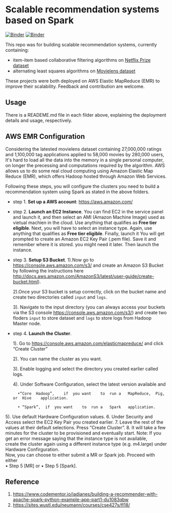 # Scalable recommendation systems based on Spark

[![Binder](https://img.shields.io/badge/launch-Jupyter-blue.svg)](https://mybinder.org/v2/gh/GokuMohandas/practicalAI/master)
[![Binder](https://img.shields.io/hexpm/l/plug.svg)](https://github.com/PQMeng/RecommendationSystemOnSpark/blob/master/LICENSE)

This repo was for building scalable recommendation systems, currently containing:

- item-item based collaborative filtering algorithms on [Netflix Prize dataset](https://www.kaggle.com/netflix-inc/netflix-prize-data)
- alternating least squares algorithms on [Movielens dataset](https://grouplens.org/datasets/movielens/)

These projects were both deployed on AWS Elastic MapReduce (EMR) to improve their scalability. Feedback and contribution are welcome.

## Usage
There is a READEME.md file in each filder above, explaining the deployment details and usage, respectively.

## AWS EMR Configuration
Considering the latested movielens dataset containing 27,000,000 ratings and 1,100,000 tag applications applied to 58,000 movies by 280,000 users, It's hard to load all the data into the memory in a single personal computer, on longer the precessing and computations required by the algorithm. AWS allows us to do	some real	cloud computing using Amazon Elastic Map
Reduce (EMR), which offers Hadoop hosted through Amazon Web Services.

Following these steps, you will configure the clusters you need to build a recommendation system using Spark as stated in the above folders.
- step 1. **Set up a AWS account**: https://aws.amazon.com/
- step 2. **Launch an EC2 Instance**. You can find EC2 in the service panel and launch it, and then select an AMI (Amazon Machine Image) used as vietual machien in the cloud. Use anything that qualifies as **Free tier eligible**. Next, you will have to select an instance type. Again, use anything that qualifies as **Free tier eligible**. Finally, launch it You will get prompted to create an Amazon EC2 Key Pair (.pem file). Save it and remember where it is stored. you might need it later. Then launch the instance.
- step 3. **Setup S3 Bucket**. 
    1).Now go to https://console.aws.amazon.com/s3/ and create an Amazon S3 Bucket by following the instructions here http://docs.aws.amazon.com/AmazonS3/latest/user-guide/create-bucket.html). 

    2).Once	your S3 bucket is setup correctly, click on the bucket name and	create two directories called ```input``` and ```logs```.

    3). Navigate to the input directory (you can always access your buckets via the S3 console https://console.aws.amazon.com/s3/)	and create two floders ```input``` to store dataset and ```logs``` to store logs from Hadoop Master node.

- step 4. **Launch the Cluster**. 

    1). Go to https://console.aws.amazon.com/elasticmapreduce/ and click “Create Cluster”

    2). You can name the cluster as you want.

    3). Enable logging and select the directory you created earlier called logs.

    4). Under Software Configuration, select the latest version available and	

        •“Core	Hadoop”,	if	you	want	to	run	a	MapReduce,	Pig,	or	Hive	application.

        • “Spark”,	if	you	want	to	run	a	Spark	application.

5). Use	default	Hardware	Configuration values.
6. Under	Security	and	Access select	the	EC2	Key	Pair	you	created	earlier.
7. Leave	the	rest	of	the	values	at	their	default	selections. Press	“Create	Cluster”.
8. It	will	take	a	few	minutes	for	the	cluster	to	be	provisioned	and	eventually	start.
Note: If	you	get	an	error	message	saying	that	the	instance	type	is	not	available,	
create	the	cluster	again	using	a	different	instance	type	(e.g.	m4.large)	under	
Hardware	Confirguration.		
Now,	you	can	choose	to	either	submit	a	MR	or	Spark	job.	Proceed	with	either	
• Step	5	[MR] or	
• Step	5	[Spark].


## Reference
1. https://www.codementor.io/jadianes/building-a-recommender-with-apache-spark-python-example-app-part1-du1083qbw
2. https://sites.wustl.edu/neumann/courses/cse427s/fl18/

